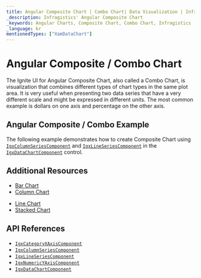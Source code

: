 ```yaml
---
title: Angular Composite Chart | Combo Chart| Data Visualization | Infragistics
_description: Infragistics' Angular Composite Chart
_keywords: Angular Charts, Composite Chart, Combo Chart, Infragistics
_language: kr
mentionedTypes: ["XamDataChart"]
---
```


# Angular Composite / Combo Chart

The Ignite UI for Angular Composite Chart, also called a Combo Chart, is visualization that combines different types of chart types in the same plot area. It is very useful when presenting two data series that have a very different scale and might be expressed in different units. The most common example is dollars on one axis and percentage on the other axis.

## Angular Composite / Combo Example

The following example demonstrates how to create Composite Chart using [`IgxColumnSeriesComponent`]({environment:dvApiBaseUrl}/products/ignite-ui-angular/api/docs/typescript/latest/classes/igxcolumnseriescomponent.html) and [`IgxLineSeriesComponent`]({environment:dvApiBaseUrl}/products/ignite-ui-angular/api/docs/typescript/latest/classes/igxlineseriescomponent.html) in the [`IgxDataChartComponent`]({environment:dvApiBaseUrl}/products/ignite-ui-angular/api/docs/typescript/latest/classes/igxdatachartcomponent.html) control.

<code-view style="height: 600px" alt="Angular Composite Chart Example"
  data-demos-base-url="{environment:dvDemosBaseUrl}"
           iframe-src="{environment:dvDemosBaseUrl}/charts/data-chart-composite-chart"
                                        github-src="charts/data-chart/composite-chart">
</code-view>


<div class="divider--half"></div>

## Additional Resources

*   [Bar Chart](bar-chart.md)
*   [Column Chart](column-chart.md)

<!-- - [Gantt Chart](gantt-chart.md) -->

*   [Line Chart](line-chart.md)
*   [Stacked Chart](stacked-chart.md)

## API References

*   [`IgxCategoryXAxisComponent`]({environment:dvApiBaseUrl}/products/ignite-ui-angular/api/docs/typescript/latest/classes/igxcategoryxaxiscomponent.html)
*   [`IgxColumnSeriesComponent`]({environment:dvApiBaseUrl}/products/ignite-ui-angular/api/docs/typescript/latest/classes/igxcolumnseriescomponent.html)
*   [`IgxLineSeriesComponent`]({environment:dvApiBaseUrl}/products/ignite-ui-angular/api/docs/typescript/latest/classes/igxlineseriescomponent.html)
*   [`IgxNumericYAxisComponent`]({environment:dvApiBaseUrl}/products/ignite-ui-angular/api/docs/typescript/latest/classes/igxnumericyaxiscomponent.html)
*   [`IgxDataChartComponent`]({environment:dvApiBaseUrl}/products/ignite-ui-angular/api/docs/typescript/latest/classes/igxdatachartcomponent.html)
